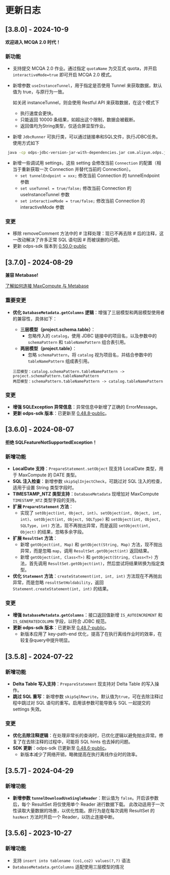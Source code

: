 # 更新日志

## [3.8.0] - 2024-10-9
**欢迎进入 MCQA 2.0 时代！**

### 新功能
- 支持提交 MCQA 2.0 作业。通过指定 `quotaName` 为交互式 quota，并开启 `interactiveMode=true` 即可开启 MCQA 2.0 模式。
- 新增参数 `useInstanceTunnel`，用于指定是否使用 Tunnel 来获取数据，默认值为 true，与原行为一致。

    如关闭 instanceTunnel，则会使用 Restful API 来获取数据，在这个模式下
  - 执行速度会更快。
  - 只能返回 10000 条结果，如超出这个限制，数据会被截断。
  - 返回值均为String类型，仅适合屏显型作业。
- 新增 `JdbcRunner` 可执行类，可以通过链接串和SQL文件，执行JDBC任务。使用方式如下
```bash
 java -cp odps-jdbc-version-jar-with-dependencies.jar com.aliyun.odps.jdbc.JdbcRunner <jdbc_url> <sql_file>
```
- 新增一些调试用 settings，这些 setting 会修改当前 `Connection` 的配置（相当于重新获取一次 Connection 并替代当前的 Connection）。
  - `set tunnelEndpoint = xxx;` 修改当前 Connection 的 tunnelEndpoint 参数
  - `set useTunnel = true/false;` 修改当前 Connection 的 useInstanceTunnel 参数
  - `set interactiveMode = true/false;` 修改当前 Connection 的 interactiveMode 参数

### 变更
- 移除 removeComment 方法中的 # 注释处理：现已不再去除 # 后的注释，这一改动解决了许多正常 SQL 语句因 # 而被误删的问题。
- 更新 odps-sdk 版本到 [0.50.0-public](https://github.com/aliyun/aliyun-odps-java-sdk/blob/release/0.50.x/CHANGELOG_CN.md#0500-public---2024-10-09)


## [3.7.0] - 2024-08-29
**兼容 Metabase!**

[了解如何连接 MaxCompute 与 Metabase](https://help.aliyun.com/zh/maxcompute/user-guide/connect-metabase-to-maxcompute)

### 重要变更
- **优化 `DatabaseMetadata.getColumns` 逻辑**：增强了三层模型和两层模型使用者的兼容性，具体如下：
  - **三层模型（project.schema.table）**：
    - 忽略传入的 `catalog`，使用 JDBC 链接中的项目名，以及参数中的 `schemaPattern` 和 `tableNamePattern` 组合表引用。
  - **两层模型（project.table）**：
    - 忽略 `schemaPattern`，将 `catalog` 视为项目名，并结合参数中的 `tableNamePattern` 组成表引用。

  ```text
  三层模型：catalog.schemaPattern.tableNamePattern -> project.schemaPattern.tableNamePattern
  两层模型：schemaPattern.tableNamePattern -> catalog.tableNamePattern
  ```

### 变更
- **增强 SQLException 异常信息**：异常信息中新增了正确的 ErrorMessage。
- **更新 odps-sdk 版本**：已更新至 [0.48.8-public](https://github.com/aliyun/aliyun-odps-java-sdk/blob/release/0.50.x/CHANGELOG_CN.md#0488-public---2024-08-12)。


## [3.6.0] - 2024-08-07
**拒绝 SQLFeatureNotSupportedException！**

### 新增功能
- **LocalDate 支持**：`PrepareStatement.setObject` 现支持 LocalDate 类型，用于 MaxCompute 的 DATE 类型。
- **SQL 注入检查**：新增参数 `skipSqlInjectCheck`，可跳过对 SQL 注入的检查，适用于设置 String 类型字段时。
- **TIMESTAMP_NTZ 类型支持**：`DatabaseMetadata` 现增加对 MaxCompute `TIMESTAMP_NTZ` 类型字段的支持。
- **扩展 `PrepareStatement` 方法**：
  - 实现了 `setObject(int, Object, int)`、`setObject(int, Object, int, int)`、`setObject(int, Object, SQLType)` 和 `setObject(int, Object, SQLType, int)` 方法，现不再抛出异常，而是返回 `setObject(int, Object)` 的结果，忽略多余字段。
- **扩展 `ResultSet` 方法**：
  - 新增 `getObject(int, Map)` 和 `getObject(String, Map)` 方法，现不抛出异常，而是忽略 `map`，调用 `ResultSet.getObject(int)` 返回结果。
  - 新增 `getObject(int, Class<T>)` 和 `getObject(String, Class<T>)` 方法，首先调用 `ResultSet.getObject(int)`，然后尝试将结果转换为指定类型。
- **优化 `Statement` 方法**：`createStatement(int, int, int)` 方法现在不再抛出异常，而是忽略 `resultSetHoldability`，返回 `Statement.createStatement(int, int)` 的结果。

### 变更
- **增强 `DatabaseMetadata.getColumns`**：接口返回值新增 `IS_AUTOINCREMENT` 和 `IS_GENERATEDCOLUMN` 字段，以符合 JDBC 规范。
- **更新 odps-sdk 版本**：已更新至 [0.48.7-public](https://github.com/aliyun/aliyun-odps-java-sdk/blob/release/0.50.x/CHANGELOG_CN.md#0487-public---2024-08-07)。
  - 新版本应用了 key-path-end 优化，提高了在执行离线作业时的效率，在较复杂query中提升明显。

## [3.5.8] - 2024-07-22

### 新增功能
- **Delta Table 写入支持**：`PrepareStatement` 现支持对 Delta Table 的写入操作。
- **跳过 SQL 重写**：新增参数 `skipSqlRewrite`，默认值为`true`，可在去除注释过程中跳过对 SQL 语句的重写。启用该参数可能导致与 SQL 一起提交的 settings 失效。

### 变更
- **优化去除注释逻辑**：在处理非常长的查询时，已优化逻辑以避免抛出异常。修复了在去除注释的过程中，可能将 SQL hints 也去掉的问题。
- **SDK 更新**：odps-sdk 已更新至 [0.48.6-public](https://github.com/aliyun/aliyun-odps-java-sdk/blob/release/0.50.x/CHANGELOG_CN.md#0486-public---2024-07-17)。
  - 新版本减少了网络开销，略微提高在执行离线作业时的效率。


## [3.5.7] - 2024-04-29

### 新增功能
- **新增参数 `tunnelDownloadUseSingleReader`**：默认值为 `false`。开启该参数后，每个 ResultSet 将仅使用单个 Reader 进行数据下载。
此改动适用于一次性读取大量数据的场景，以优化性能。原行为是在每次调用 ResultSet 的 `hasNext` 方法时开启一个 Reader，以防止连接中断。


## [3.5.6] - 2023-10-27
### 新增功能
- 支持 `insert into tablename (co1,co2) values(?,?)` 语法
- `DatabaseMetadata.getColumns` 适配使用三层模型的情况